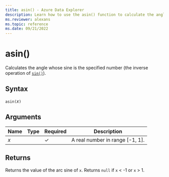 ```yaml
---
title: asin() - Azure Data Explorer
description: Learn how to use the asin() function to calculate the angle from a sine input in Azure Data Explorer.
ms.reviewer: alexans
ms.topic: reference
ms.date: 09/21/2022
---
```

# asin()

Calculates the angle whose sine is the specified number (the inverse operation of [`sin()`](sinfunction.md)).

## Syntax

`asin(`*x*`)`

## Arguments

| Name | Type | Required | Description |
|--|--|--|--|
|*x* |  | &check;| A real number in range [-1, 1].|

## Returns

Returns the value of the arc sine of `x`. Returns `null` if `x` < -1 or `x` > 1.
